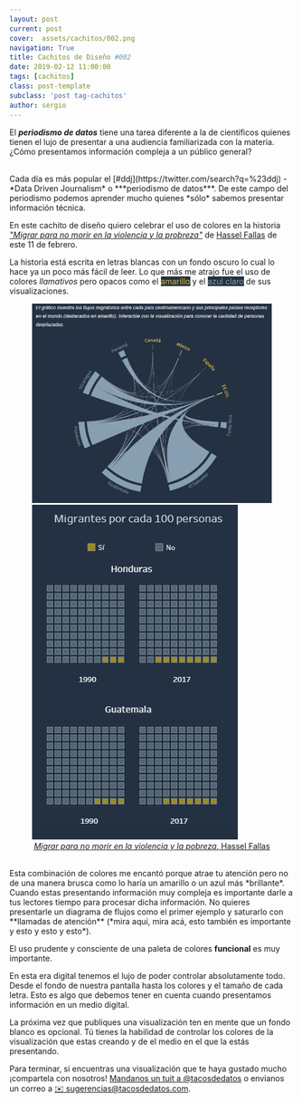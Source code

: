 ```yaml
---
layout: post
current: post
cover:  assets/cachitos/002.png
navigation: True
title: Cachitos de Diseño #002
date: 2019-02-12 11:00:00
tags: [cachitos]
class: post-template
subclass: 'post tag-cachitos'
author: sergio
---
```



El ***periodismo de datos*** tiene una tarea diferente a la de científicos quienes tienen el lujo de presentar a una audiencia familiarizada con la materia. ¿Cómo presentamos información compleja a un público general? 

<br>
Cada día es más popular el [#ddj](https://twitter.com/search?q=%23ddj) - *Data Driven Journalism* o ***periodismo de datos***. De este campo del periodismo podemos aprender mucho quienes *sólo* sabemos presentar información técnica.

En este cachito de diseño quiero celebrar el uso de colores en la historia [*"Migrar para no morir en la violencia y la probreza"*](http://hasselfallas.com/2019/02/11/migrar-para-no-morir-en-la-violencia-y-la-pobreza/) de [Hassel Fallas](https://twitter.com/hasselfallas) de este 11 de febrero.  

La historia está escrita en letras blancas con un fondo oscuro lo cual lo hace ya un poco más fácil de leer. Lo que más me atrajo fue el uso de colores *llamativos* pero opacos como el <span style="background-color: #233142; color: #D9BC41">amarillo</span> y el <span style="background-color: #233142;color: #879FB1">azul claro</span> de sus visualizaciones. 

<figure>
    <img src='../assets/cachitos/002_HasselFallas.gif' alt='Hassel Fallas' />
    <img src='../assets/cachitos/002_ejemplo1.png' alt='Hassel Fallas 1' />
    <figcaption style="text-align:center"><a href="http://hasselfallas.com/2019/02/11/migrar-para-no-morir-en-la-violencia-y-la-pobreza/" target="_blank" rel="noopener"><i>Migrar para no morir en la violencia y la pobreza</i>, Hassel Fallas</a></figcaption>
</figure>

<br>
Esta combinación de colores me encantó porque atrae tu atención pero no de una manera brusca como lo haría un amarillo o un azul más *brillante*. Cuando estas presentando información muy compleja es importante darle a tus lectores tiempo para procesar dicha información. No quieres presentarle un diagrama de flujos como el primer ejemplo y saturarlo con **llamadas de atención** (*mira aquí, mira acá, esto también es importante y esto y esto y esto*). 

El uso prudente y consciente de una paleta de colores **funcional** es muy importante. 

En esta era digital tenemos el lujo de poder controlar absolutamente todo. Desde el fondo de nuestra pantalla hasta los colores y el tamaño de cada letra. Esto es algo que debemos tener en cuenta cuando presentamos información en un medio digital. 

La próxima vez que publiques una visualización ten en mente que un fondo blanco es opcional. Tú tienes la habilidad de controlar los colores de la visualización que estas creando y de el medio en el que la estás presentando.

Para terminar, si encuentras una visualización que te haya gustado mucho ¡compartela con nosotros! [Mandanos un tuit a @tacosdedatos](https://twitter.com/share?text=Miren+lo+que+encontre+%40tacosdedatos+%F0%9F%8C%AE) o envianos un correo a [✉️ sugerencias@tacosdedatos.com](mailto:sugerencias@tacosdedatos.com?subject=Sugerencia&body=Hola-holaaa). 